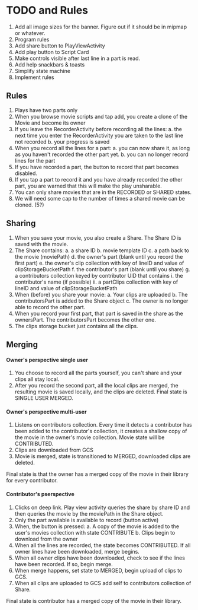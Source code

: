 TODO and Rules
==============

1. Add all image sizes for the banner. Figure out if it should be in mipmap 
or whatever.
1. Program rules
1. Add share button to PlayViewActivity
1. Add play button to Script Card
1. Make controls visible after last line in a part is read.
1. Add help snackbars & toasts
1. Simplify state machine
1. Implement rules

Rules
-----
1. Plays have two parts only
1. When you browse movie scripts and tap add, you create a clone of the 
Movie and become its owner
1. If you leave the RecorderActivity before recording all the lines:
  a. the next time you enter the RecorderActivity you are taken to the last line not recorded
  b. your progress is saved
1. When you record all the lines for a part:
  a. you can now share it, as long as you haven't recorded the other part yet.
  b. you can no longer record lines for the part
1. If you have recorded a part, the button to record that part becomes disabled.
1. If you tap a part to record it and you have already recorded the other part, 
you are warned that this will make the play unsharable.
1. You can only share movies that are in the RECORDED or SHARED states.
1. We will need some cap to the number of times a shared movie can be cloned. (5?)

Sharing
-------
1. When you save your movie, you also create a Share. The Share ID is saved with
the movie. 
1. The Share contains: 
  a. a share ID
  b. movie template ID
  c. a path back to the movie (moviePath)
  d. the owner's part (blank until you record the first part)
  e. the owner's clip collection with key of lineID and value of clipStorageBucketPath
  f. the contributor's part (blank until you share)
  g. a contributors collection keyed by contributor UID that contains
    i.  the contributor's name (if possible)
    ii. a partClips collection with key of lineID and value of clipStorageBucketPath
1. When (before) you share your movie:
 a. Your clips are uploaded 
 b. The contributorsPart is added to the Share object
 c. The owner is no longer able to record the other part.
1. When you record your first part, that part is saved in the share as the 
ownersPart. The contributorsPart becomes the other one.
1. The clips storage bucket just contains all the clips.

Merging
-------
#### Owner's perspective single user
1. You choose to record all the parts yourself, you can't share and your clips
all stay local.
1. After you record the second part, all the local clips are merged, the 
resulting movie is saved locally, and the clips are deleted. Final state is
SINGLE USER MERGED.

#### Owner's perspective multi-user
1. Listens on contributors collection. Every time it detects a contributor has
been added to the contributor's collection, it creates a shallow copy of the
movie in the owner's movie collection. Movie state will be CONTRIBUTED.
1. Clips are downloaded from GCS
1. Movie is merged, state is transitioned to MERGED, downloaded clips are deleted.

Final state is that the owner has a merged copy of the movie in their library for every contributor.

#### Contributor's pserspective
1. Clicks on deep link. Play view activity queries the share by share ID and then queries the movie
by the moviePath in the Share object.
1. Only the part available is available to record (button active)
1. When, the button is pressed:
  a. A copy of the movie is added to the user's movies collection with state CONTRIBUTE
  b. Clips begin to download from the owner
1. When all the lines are recorded, the state becomes CONTRIBUTED. If all owner lines have been
downloaded, merge begins.
1. When all owner clips have been downloaded, check to see if the lines have been recorded. If so,
begin merge.
1. When merge happens, set state to MERGED, begin upload of clips to GCS.
1. When all clips are uploaded to GCS add self to contributors collection of Share.

Final state is contributor has a merged copy of the movie in their library.

